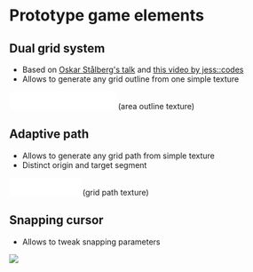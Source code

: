 # Prototype game elements

## Dual grid system

- Based on [Oskar Stålberg's talk](https://www.youtube.com/watch?v=Uxeo9c-PX-w&t=308s) and [this video by jess::codes](https://www.youtube.com/watch?v=jEWFSv3ivTg)
- Allows to generate any grid outline from one simple texture

<img src="gfx/minitiles.png">
(area outline texture)

## Adaptive path

- Allows to generate any grid path from simple texture
- Distinct origin and target segment

<img src="gfx/gridpath.png">
(grid path texture)

## Snapping cursor

- Allows to tweak snapping parameters

<img src="prototype.gif">
